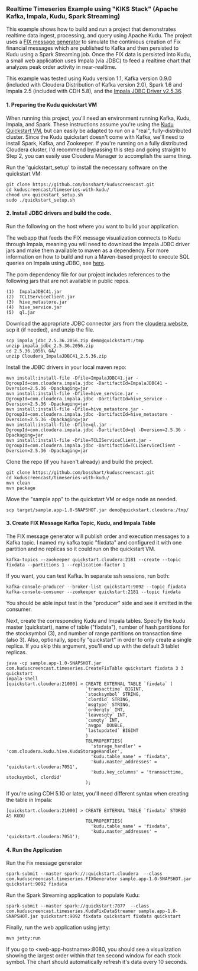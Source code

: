### Realtime Timeseries Example using "KIKS Stack" (Apache Kafka, Impala, Kudu, Spark Streaming)

This example shows how to build and run a project that demonstrates realtime data ingest, processing, and query using Apache Kudu. The project uses a [FIX message generator](https://github.com/cloudera-labs/envelope/tree/master/examples/fix) to simulate the continious creation of Fix financial messages which are published to Kafka and then persisted to Kudu using a Spark Streaming job. Once the FIX data is persisted into Kudu, a small web application uses Impala (via JDBC) to feed a realtime chart that analyzes peak order activity in near-realtime. 

This example was tested using Kudu version 1.1, Kafka version 0.9.0 (included with Cloudera Distribution of Kafka version 2.0), Spark 1.6 and Impala 2.5 (included with CDH 5.8), and the [Impala JDBC Driver v2.5.36](http://www.cloudera.com/downloads/connectors/impala/jdbc/2-5-36.html). 

#### 1. Preparing the Kudu quickstart VM
When running this project, you'll need an environment running Kafka, Kudu, Impala, and Spark. These instructions assume you're using the [Kudu Quickstart VM](https://kudu.apache.org/docs/quickstart.html), but can easily be adapted to run on a "real", fully-distributed cluster. Since the Kudu quickstart doesn't come with Kafka, we'll need to install Spark, Kafka, and Zookeeper. If you're running on a fully distributed Cloudera cluster, I'd recommend bypassing this step and going straight to Step 2, you can easily use Cloudera Manager to accomplish the same thing. 

Run the 'quickstart_setup' to install the necessary software on the quickstart VM: 
    
    git clone https://github.com/bosshart/kuduscreencast.git
    cd kuduscreencast/timeseries-with-kudu/
    chmod u+x quickstart_setup.sh
    sudo ./quickstart_setup.sh
    

#### 2. Install JDBC drivers and build the code. 

Run the following on the host where you want to build your application.

The webapp that feeds the FIX message visualization connects to Kudu through Impala, meaning you will need to download the Impala JDBC driver jars and make them available to maven as a dependency. For more information on how to build and run a Maven-based project to execute SQL queries on Impala using JDBC, see [here](https://github.com/onefoursix/Cloudera-Impala-JDBC-Example). 
 
The pom dependency file for our project includes references to the following jars that are not available in public repos. 

    (1)  ImpalaJDBC41.jar
    (2)  TCLIServiceClient.jar
    (3)  hive_metastore.jar
    (4)  hive_service.jar
    (5)  ql.jar
    
Download the appropriate JDBC connector jars from the [cloudera website](http://www.cloudera.com/downloads/connectors/impala/jdbc/2-5-36.html), scp it (if needed), and unzip the file. 

    scp impala_jdbc_2.5.36.2056.zip demo@quickstart:/tmp
    unzip impala_jdbc_2.5.36.2056.zip
    cd 2.5.36.1056\ GA/
    unzip Cloudera_ImpalaJDBC41_2.5.36.zip

Install the JDBC drivers in your local maven repo: 

    mvn install:install-file -Dfile=ImpalaJDBC41.jar -DgroupId=com.cloudera.impala.jdbc -DartifactId=ImpalaJDBC41 -Dversion=2.5.36 -Dpackaging=jar
    mvn install:install-file -Dfile=hive_service.jar -DgroupId=com.cloudera.impala.jdbc -DartifactId=hive_service -Dversion=2.5.36 -Dpackaging=jar
    mvn install:install-file -Dfile=hive_metastore.jar -DgroupId=com.cloudera.impala.jdbc -DartifactId=hive_metastore -Dversion=2.5.36 -Dpackaging=jar
    mvn install:install-file -Dfile=ql.jar -DgroupId=com.cloudera.impala.jdbc -DartifactId=ql -Dversion=2.5.36 -Dpackaging=jar
    mvn install:install-file -Dfile=TCLIServiceClient.jar -DgroupId=com.cloudera.impala.jdbc -DartifactId=TCLIServiceClient -Dversion=2.5.36 -Dpackaging=jar

Clone the repo (if you haven't already) and build the project. 

    git clone https://github.com/bosshart/kuduscreencast.git
    cd kuduscreencast/timeseries-with-kudu/
    mvn clean
    mvn package

Move the "sample app" to the quickstart VM or edge node as needed. 

    scp target/sample.app-1.0-SNAPSHOT.jar demo@quickstart.cloudera:/tmp/

#### 3. Create FIX Message Kafka Topic, Kudu, and Impala Table

The FIX message generator will publish order and execution messages to a Kafka topic. I named my kafka topic "fixdata" and configured it with one partition and no replicas so it could run on the quickstart VM.

    kafka-topics --zookeeper quickstart.cloudera:2181 --create --topic fixdata --partitions 1 --replication-factor 1
    
If you want, you can test Kafka. In separate ssh sessions, run both: 

    kafka-console-producer --broker-list quickstart:9092 --topic fixdata
    kafka-console-consumer --zookeeper quickstart:2181 --topic fixdata    

You should be able input test in the "producer" side and see it emitted in the consumer. 

Next, create the corresponding Kudu and Impala tables. Specify the kudu master (quickstart), name of table ("fixdata"), number of hash partitions for the stocksymbol (3), and number of range partitions on transaction time (also 3). Also, optionally, specify "quickstart" in order to only create a single replica. If you skip this argument, you'll end up with the default 3 tablet replicas. 
    
    java -cp sample.app-1.0-SNAPSHOT.jar com.kuduscreencast.timeseries.CreateFixTable quickstart fixdata 3 3 quickstart
    impala-shell
    [quickstart.cloudera:21000] > CREATE EXTERNAL TABLE `fixdata` (
                                  `transacttime` BIGINT,
                                  `stocksymbol` STRING,
                                  `clordid` STRING,
                                  `msgtype` STRING,
                                  `orderqty` INT,
                                  `leavesqty` INT,
                                  `cumqty` INT,
                                  `avgpx` DOUBLE,
                                  `lastupdated` BIGINT
                                  )
                                  TBLPROPERTIES(
                                    'storage_handler' = 'com.cloudera.kudu.hive.KuduStorageHandler',
                                    'kudu.table_name' = 'fixdata',
                                    'kudu.master_addresses' = 'quickstart.cloudera:7051',
                                    'kudu.key_columns' = 'transacttime, stocksymbol, clordid'
                                  );
    

If you're using CDH 5.10 or later, you'll need different syntax when creating the table in Impala: 

    [quickstart.cloudera:21000] > CREATE EXTERNAL TABLE `fixdata` STORED AS KUDU
                                  TBLPROPERTIES(
                                    'kudu.table_name' = 'fixdata',
                                    'kudu.master_addresses' = 'quickstart.cloudera:7051');

#### 4. Run the Application

    
Run the Fix message generator

    spark-submit --master spark://:quickstart.cloudera  --class com.kuduscreencast.timeseries.FIXGenerator sample.app-1.0-SNAPSHOT.jar quickstart:9092 fixdata

Run the Spark Streaming application to populate Kudu: 
    
    spark-submit --master spark://quickstart:7077  --class com.kuduscreencast.timeseries.KuduFixDataStreamer sample.app-1.0-SNAPSHOT.jar quickstart:9092 fixdata quickstart fixdata quickstart

Finally, run the web application using jetty: 

    mvn jetty:run
    

If you go to \<web-app-hostname\>:8080, you should see a visualization showing the largest order within that ten second window for each stock symbol. The chart should automatically refresh it's data every 10 seconds.  
